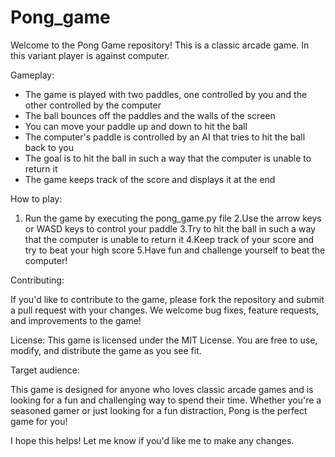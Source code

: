 # Pong_game
Welcome to the Pong Game repository! This is a classic arcade game. In this variant player is against computer.

Gameplay:

* The game is played with two paddles, one controlled by you and the other controlled by the computer
* The ball bounces off the paddles and the walls of the screen
* You can move your paddle up and down to hit the ball
* The computer's paddle is controlled by an AI that tries to hit the ball back to you
* The goal is to hit the ball in such a way that the computer is unable to return it
* The game keeps track of the score and displays it at the end

How to play:

1. Run the game by executing the pong_game.py file
2.Use the arrow keys or WASD keys to control your paddle
3.Try to hit the ball in such a way that the computer is unable to return it
4.Keep track of your score and try to beat your high score
5.Have fun and challenge yourself to beat the computer!


Contributing:

If you'd like to contribute to the game, please fork the repository and submit a pull request with your changes. We welcome bug fixes, feature requests, and improvements to the game!

License:
This game is licensed under the MIT License. You are free to use, modify, and distribute the game as you see fit. 

Target audience:

This game is designed for anyone who loves classic arcade games and is looking for a fun and challenging way to spend their time. Whether you're a seasoned gamer or just looking for a fun distraction, Pong is the perfect game for you!

I hope this helps! Let me know if you'd like me to make any changes.
